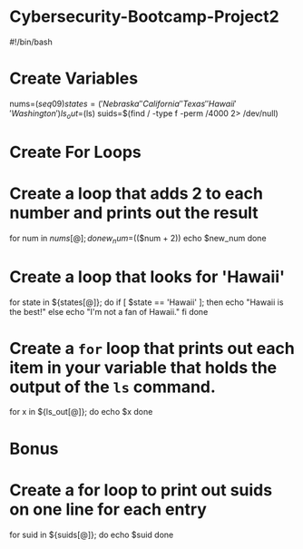 # Cybersecurity-Bootcamp-Project2

#!/bin/bash

# Create Variables
nums=$(seq 0 9)
states=('Nebraska' 'California' 'Texas' 'Hawaii' 'Washington')
ls_out=$(ls)
suids=$(find / -type f -perm /4000 2> /dev/null)

# Create For Loops
# Create a loop that adds 2 to each number and prints out the result
for num in ${nums[@]};
do
  new_num=$(($num + 2))
  echo $new_num
done

# Create a loop that looks for 'Hawaii'
for state in ${states[@]};
do
  if [ $state == 'Hawaii' ];
  then
    echo "Hawaii is the best!"
  else
    echo "I'm not a fan of Hawaii."
  fi
done

# Create a `for` loop that prints out each item in your variable that holds the output of the `ls` command.
for x in ${ls_out[@]};
do
  echo $x
done

# Bonus
# Create a for loop to print out suids on one line for each entry
for suid in ${suids[@]};
do
  echo $suid
done
